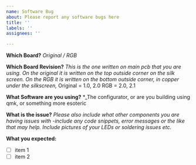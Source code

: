 ```yaml
---
name: Software Bug
about: Please report any software bugs here
title: ''
labels: ''
assignees: ''

---
```


**Which Board?**
_Original / RGB_  

**Which Board Revision?**
_This is the one written on main pcb that you are using. 
On the original it is written on the top outside corner on the silk screen. 
On the RGB it is written on the bottom outside corner, in copper under the silkscreen,_
Original = 1.0, 2.0 
RGB =  2.0, 2.1

**What Software are you using?**
*_The configurator, or are you building using qmk, or something more esoteric

**What is the issue?**
_Please also include what other components you are having issues with -include any code snippets, error messages or the like that may help. Include pictures of your LEDs or soldering issues etc._

**What you expected:**

* [ ] item 1
* [ ] item 2
